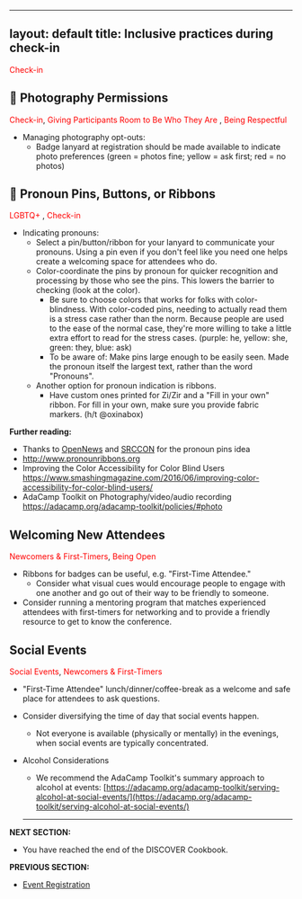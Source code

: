 ---
layout: default
title: Inclusive practices during check-in
--

<span style="color:red"> Check-in</span>

## 🍎 Photography Permissions 
<span style="color:red"> Check-in</span>, <span style="color:red"> Giving Participants Room to Be Who They Are </span>, <span style="color:red"> Being Respectful </span>
 - Managing photography opt-outs: 
    - Badge lanyard at registration should be made available to indicate photo preferences (green = photos fine; yellow = ask first; red = no photos) 

## 🍎 Pronoun Pins, Buttons, or Ribbons
<span style="color:red"> LGBTQ+ </span>, <span style="color:red"> Check-in</span>
  - Indicating pronouns:
    - Select a pin/button/ribbon for your lanyard to communicate your pronouns. Using a pin even if you don't feel like you need one helps create a welcoming space for attendees who do.
    - Color-coordinate the pins by pronoun for quicker recognition and processing by those who see the pins. This lowers the barrier to checking (look at the color). 
      - Be sure to choose colors that works for folks with color-blindness. With color-coded pins, needing to actually read them is a stress case rather than the norm. Because people are used to the ease of the normal case, they're more willing to take a little extra effort to read for the stress cases. (purple: he, yellow: she, green: they, blue: ask)
      - To be aware of: Make pins large enough to be easily seen. Made the pronoun itself the largest text, rather than the word &quot;Pronouns&quot;.
    - Another option for pronoun indication is ribbons.
      - Have custom ones printed for Zi/Zir and a "Fill in your own" ribbon. For fill in your own, make sure you provide fabric markers. (h/t @oxinabox)

**Further reading:**
- Thanks to [OpenNews](https://opennews.org/) and [SRCCON](https://srccon.org/) for the pronoun pins idea
- http://www.pronounribbons.org
- Improving the Color Accessibility for Color Blind Users https://www.smashingmagazine.com/2016/06/improving-color-accessibility-for-color-blind-users/
- AdaCamp Toolkit on Photography/video/audio recording https://adacamp.org/adacamp-toolkit/policies/#photo

## Welcoming New Attendees

<span style="color:red"> Newcomers & First-Timers</span>, <span style="color:red"> Being Open</span>

- Ribbons for badges can be useful, e.g. &quot;First-Time Attendee.&quot; 
  - Consider what visual cues would encourage people to engage with one another and go out of their way to be friendly to someone.
- Consider running a mentoring program that matches experienced attendees with first-timers for networking and to provide a friendly resource to get to know the conference.

## Social Events
<span style="color:red">Social Events</span>, <span style="color:red"> Newcomers & First-Timers</span>

- &quot;First-Time Attendee&quot; lunch/dinner/coffee-break as a welcome and safe place for attendees to ask questions.
- Consider diversifying the time of day that social events happen.
  - Not everyone is available (physically or mentally) in the evenings, when social events are typically concentrated.
- Alcohol Considerations
  - We recommend the AdaCamp Toolkit&#39;s summary approach to alcohol at events: [https://adacamp.org/adacamp-toolkit/serving-alcohol-at-social-events/](https://adacamp.org/adacamp-toolkit/serving-alcohol-at-social-events/)
  
  ---
**NEXT SECTION:**
- You have reached the end of the DISCOVER Cookbook.

**PREVIOUS SECTION:**
- [Event Registration](event_registration.md)

